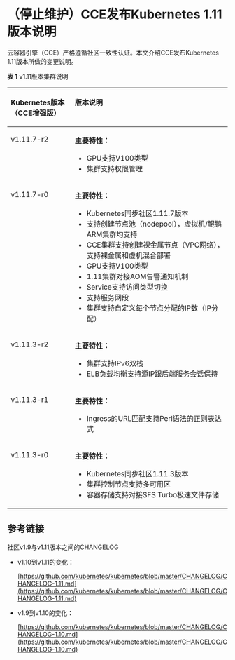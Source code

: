 # （停止维护）CCE发布Kubernetes 1.11版本说明<a name="cce_10_0474"></a>

云容器引擎（CCE）严格遵循社区一致性认证。本文介绍CCE发布Kubernetes 1.11版本所做的变更说明。

**表 1**  v1.11版本集群说明

<a name="zh-cn_topic_0000001135694053_zh-cn_topic_0263268025_zh-cn_topic_0261805758_zh-cn_topic_0205664480_table7445114645410"></a>
<table><thead align="left"><tr id="zh-cn_topic_0000001135694053_zh-cn_topic_0263268025_zh-cn_topic_0261805758_zh-cn_topic_0205664480_row244694645413"><th class="cellrowborder" valign="top" width="29.03%" id="mcps1.2.3.1.1"><p id="zh-cn_topic_0000001135694053_zh-cn_topic_0263268025_zh-cn_topic_0261805758_zh-cn_topic_0205664480_p174461846165411"><a name="zh-cn_topic_0000001135694053_zh-cn_topic_0263268025_zh-cn_topic_0261805758_zh-cn_topic_0205664480_p174461846165411"></a><a name="zh-cn_topic_0000001135694053_zh-cn_topic_0263268025_zh-cn_topic_0261805758_zh-cn_topic_0205664480_p174461846165411"></a>Kubernetes版本（CCE增强版）</p>
</th>
<th class="cellrowborder" valign="top" width="70.97%" id="mcps1.2.3.1.2"><p id="zh-cn_topic_0000001135694053_zh-cn_topic_0263268025_zh-cn_topic_0261805758_zh-cn_topic_0205664480_p1446154614545"><a name="zh-cn_topic_0000001135694053_zh-cn_topic_0263268025_zh-cn_topic_0261805758_zh-cn_topic_0205664480_p1446154614545"></a><a name="zh-cn_topic_0000001135694053_zh-cn_topic_0263268025_zh-cn_topic_0261805758_zh-cn_topic_0205664480_p1446154614545"></a>版本说明</p>
</th>
</tr>
</thead>
<tbody><tr id="zh-cn_topic_0000001135694053_zh-cn_topic_0263268025_zh-cn_topic_0261805758_zh-cn_topic_0205664480_row2023116441905"><td class="cellrowborder" valign="top" width="29.03%" headers="mcps1.2.3.1.1 "><p id="zh-cn_topic_0000001135694053_zh-cn_topic_0263268025_zh-cn_topic_0261805758_zh-cn_topic_0205664480_p863710461905"><a name="zh-cn_topic_0000001135694053_zh-cn_topic_0263268025_zh-cn_topic_0261805758_zh-cn_topic_0205664480_p863710461905"></a><a name="zh-cn_topic_0000001135694053_zh-cn_topic_0263268025_zh-cn_topic_0261805758_zh-cn_topic_0205664480_p863710461905"></a>v1.11.7-r2</p>
</td>
<td class="cellrowborder" valign="top" width="70.97%" headers="mcps1.2.3.1.2 "><p id="zh-cn_topic_0000001135694053_zh-cn_topic_0263268025_zh-cn_topic_0261805758_zh-cn_topic_0205664480_p17637174616018"><a name="zh-cn_topic_0000001135694053_zh-cn_topic_0263268025_zh-cn_topic_0261805758_zh-cn_topic_0205664480_p17637174616018"></a><a name="zh-cn_topic_0000001135694053_zh-cn_topic_0263268025_zh-cn_topic_0261805758_zh-cn_topic_0205664480_p17637174616018"></a><strong id="zh-cn_topic_0000001135694053_zh-cn_topic_0263268025_zh-cn_topic_0261805758_b897775518242"><a name="zh-cn_topic_0000001135694053_zh-cn_topic_0263268025_zh-cn_topic_0261805758_b897775518242"></a><a name="zh-cn_topic_0000001135694053_zh-cn_topic_0263268025_zh-cn_topic_0261805758_b897775518242"></a>主要特性：</strong></p>
<a name="zh-cn_topic_0000001135694053_zh-cn_topic_0263268025_zh-cn_topic_0261805758_zh-cn_topic_0205664480_ul963719461905"></a><a name="zh-cn_topic_0000001135694053_zh-cn_topic_0263268025_zh-cn_topic_0261805758_zh-cn_topic_0205664480_ul963719461905"></a><ul id="zh-cn_topic_0000001135694053_zh-cn_topic_0263268025_zh-cn_topic_0261805758_zh-cn_topic_0205664480_ul963719461905"><li>GPU支持V100类型</li><li>集群支持权限管理</li></ul>
</td>
</tr>
<tr id="zh-cn_topic_0000001135694053_zh-cn_topic_0263268025_zh-cn_topic_0261805758_zh-cn_topic_0205664480_row190113461164"><td class="cellrowborder" valign="top" width="29.03%" headers="mcps1.2.3.1.1 "><p id="zh-cn_topic_0000001135694053_zh-cn_topic_0263268025_zh-cn_topic_0261805758_zh-cn_topic_0205664480_p15901194614161"><a name="zh-cn_topic_0000001135694053_zh-cn_topic_0263268025_zh-cn_topic_0261805758_zh-cn_topic_0205664480_p15901194614161"></a><a name="zh-cn_topic_0000001135694053_zh-cn_topic_0263268025_zh-cn_topic_0261805758_zh-cn_topic_0205664480_p15901194614161"></a>v1.11.7-r0</p>
</td>
<td class="cellrowborder" valign="top" width="70.97%" headers="mcps1.2.3.1.2 "><p id="zh-cn_topic_0000001135694053_zh-cn_topic_0263268025_zh-cn_topic_0261805758_zh-cn_topic_0205664480_p10901164618166"><a name="zh-cn_topic_0000001135694053_zh-cn_topic_0263268025_zh-cn_topic_0261805758_zh-cn_topic_0205664480_p10901164618166"></a><a name="zh-cn_topic_0000001135694053_zh-cn_topic_0263268025_zh-cn_topic_0261805758_zh-cn_topic_0205664480_p10901164618166"></a><strong id="zh-cn_topic_0000001135694053_zh-cn_topic_0263268025_zh-cn_topic_0261805758_b1541155912247"><a name="zh-cn_topic_0000001135694053_zh-cn_topic_0263268025_zh-cn_topic_0261805758_b1541155912247"></a><a name="zh-cn_topic_0000001135694053_zh-cn_topic_0263268025_zh-cn_topic_0261805758_b1541155912247"></a>主要特性：</strong></p>
<a name="zh-cn_topic_0000001135694053_zh-cn_topic_0263268025_zh-cn_topic_0261805758_zh-cn_topic_0205664480_ul1513752874712"></a><a name="zh-cn_topic_0000001135694053_zh-cn_topic_0263268025_zh-cn_topic_0261805758_zh-cn_topic_0205664480_ul1513752874712"></a><ul id="zh-cn_topic_0000001135694053_zh-cn_topic_0263268025_zh-cn_topic_0261805758_zh-cn_topic_0205664480_ul1513752874712"><li>Kubernetes同步社区1.11.7版本</li><li>支持创建节点池（<span>nodepool</span>），虚拟机/鲲鹏ARM集群均支持</li><li>CCE集群支持创建裸金属节点（VPC网络），支持裸金属和虚机混合部署</li><li>GPU支持V100类型</li><li>1.11集群对接AOM告警通知机制</li><li>Service支持访问类型切换</li><li>支持服务网段</li><li>集群支持自定义每个节点分配的IP数（IP分配）</li></ul>
</td>
</tr>
<tr id="zh-cn_topic_0000001135694053_zh-cn_topic_0263268025_zh-cn_topic_0261805758_zh-cn_topic_0205664480_row1760182091416"><td class="cellrowborder" valign="top" width="29.03%" headers="mcps1.2.3.1.1 "><p id="zh-cn_topic_0000001135694053_zh-cn_topic_0263268025_zh-cn_topic_0261805758_zh-cn_topic_0205664480_p15760320151412"><a name="zh-cn_topic_0000001135694053_zh-cn_topic_0263268025_zh-cn_topic_0261805758_zh-cn_topic_0205664480_p15760320151412"></a><a name="zh-cn_topic_0000001135694053_zh-cn_topic_0263268025_zh-cn_topic_0261805758_zh-cn_topic_0205664480_p15760320151412"></a>v1.11.3-r2</p>
</td>
<td class="cellrowborder" valign="top" width="70.97%" headers="mcps1.2.3.1.2 "><p id="zh-cn_topic_0000001135694053_zh-cn_topic_0263268025_zh-cn_topic_0261805758_zh-cn_topic_0205664480_p87608204144"><a name="zh-cn_topic_0000001135694053_zh-cn_topic_0263268025_zh-cn_topic_0261805758_zh-cn_topic_0205664480_p87608204144"></a><a name="zh-cn_topic_0000001135694053_zh-cn_topic_0263268025_zh-cn_topic_0261805758_zh-cn_topic_0205664480_p87608204144"></a><strong id="zh-cn_topic_0000001135694053_zh-cn_topic_0263268025_zh-cn_topic_0261805758_b7275114182512"><a name="zh-cn_topic_0000001135694053_zh-cn_topic_0263268025_zh-cn_topic_0261805758_b7275114182512"></a><a name="zh-cn_topic_0000001135694053_zh-cn_topic_0263268025_zh-cn_topic_0261805758_b7275114182512"></a>主要特性：</strong></p>
<a name="zh-cn_topic_0000001135694053_zh-cn_topic_0263268025_zh-cn_topic_0261805758_zh-cn_topic_0205664480_ul184061349161515"></a><a name="zh-cn_topic_0000001135694053_zh-cn_topic_0263268025_zh-cn_topic_0261805758_zh-cn_topic_0205664480_ul184061349161515"></a><ul id="zh-cn_topic_0000001135694053_zh-cn_topic_0263268025_zh-cn_topic_0261805758_zh-cn_topic_0205664480_ul184061349161515"><li>集群支持IPv6双栈</li><li>ELB负载均衡支持源IP跟后端服务会话保持</li></ul>
</td>
</tr>
<tr id="zh-cn_topic_0000001135694053_zh-cn_topic_0263268025_zh-cn_topic_0261805758_zh-cn_topic_0205664480_row13751104313019"><td class="cellrowborder" valign="top" width="29.03%" headers="mcps1.2.3.1.1 "><p id="zh-cn_topic_0000001135694053_zh-cn_topic_0263268025_zh-cn_topic_0261805758_zh-cn_topic_0205664480_p177511443701"><a name="zh-cn_topic_0000001135694053_zh-cn_topic_0263268025_zh-cn_topic_0261805758_zh-cn_topic_0205664480_p177511443701"></a><a name="zh-cn_topic_0000001135694053_zh-cn_topic_0263268025_zh-cn_topic_0261805758_zh-cn_topic_0205664480_p177511443701"></a>v1.11.3-r1</p>
</td>
<td class="cellrowborder" valign="top" width="70.97%" headers="mcps1.2.3.1.2 "><p id="zh-cn_topic_0000001135694053_zh-cn_topic_0263268025_zh-cn_topic_0261805758_zh-cn_topic_0205664480_p1775154314015"><a name="zh-cn_topic_0000001135694053_zh-cn_topic_0263268025_zh-cn_topic_0261805758_zh-cn_topic_0205664480_p1775154314015"></a><a name="zh-cn_topic_0000001135694053_zh-cn_topic_0263268025_zh-cn_topic_0261805758_zh-cn_topic_0205664480_p1775154314015"></a><strong id="zh-cn_topic_0000001135694053_zh-cn_topic_0263268025_zh-cn_topic_0261805758_b1522018713253"><a name="zh-cn_topic_0000001135694053_zh-cn_topic_0263268025_zh-cn_topic_0261805758_b1522018713253"></a><a name="zh-cn_topic_0000001135694053_zh-cn_topic_0263268025_zh-cn_topic_0261805758_b1522018713253"></a>主要特性：</strong></p>
<a name="zh-cn_topic_0000001135694053_zh-cn_topic_0263268025_zh-cn_topic_0261805758_zh-cn_topic_0205664480_ul1999017372616"></a><a name="zh-cn_topic_0000001135694053_zh-cn_topic_0263268025_zh-cn_topic_0261805758_zh-cn_topic_0205664480_ul1999017372616"></a><ul id="zh-cn_topic_0000001135694053_zh-cn_topic_0263268025_zh-cn_topic_0261805758_zh-cn_topic_0205664480_ul1999017372616"><li>Ingress的URL匹配支持Perl语法的正则表达式</li></ul>
</td>
</tr>
<tr id="zh-cn_topic_0000001135694053_zh-cn_topic_0263268025_zh-cn_topic_0261805758_zh-cn_topic_0205664480_row0226111212582"><td class="cellrowborder" valign="top" width="29.03%" headers="mcps1.2.3.1.1 "><p id="zh-cn_topic_0000001135694053_zh-cn_topic_0263268025_zh-cn_topic_0261805758_zh-cn_topic_0205664480_p822671216588"><a name="zh-cn_topic_0000001135694053_zh-cn_topic_0263268025_zh-cn_topic_0261805758_zh-cn_topic_0205664480_p822671216588"></a><a name="zh-cn_topic_0000001135694053_zh-cn_topic_0263268025_zh-cn_topic_0261805758_zh-cn_topic_0205664480_p822671216588"></a>v1.11.3-r0</p>
</td>
<td class="cellrowborder" valign="top" width="70.97%" headers="mcps1.2.3.1.2 "><p id="zh-cn_topic_0000001135694053_zh-cn_topic_0263268025_zh-cn_topic_0261805758_zh-cn_topic_0205664480_p20226181211581"><a name="zh-cn_topic_0000001135694053_zh-cn_topic_0263268025_zh-cn_topic_0261805758_zh-cn_topic_0205664480_p20226181211581"></a><a name="zh-cn_topic_0000001135694053_zh-cn_topic_0263268025_zh-cn_topic_0261805758_zh-cn_topic_0205664480_p20226181211581"></a><strong id="zh-cn_topic_0000001135694053_zh-cn_topic_0263268025_zh-cn_topic_0261805758_b38471794255"><a name="zh-cn_topic_0000001135694053_zh-cn_topic_0263268025_zh-cn_topic_0261805758_b38471794255"></a><a name="zh-cn_topic_0000001135694053_zh-cn_topic_0263268025_zh-cn_topic_0261805758_b38471794255"></a>主要特性：</strong></p>
<a name="zh-cn_topic_0000001135694053_zh-cn_topic_0263268025_zh-cn_topic_0261805758_zh-cn_topic_0205664480_ul169031946461"></a><a name="zh-cn_topic_0000001135694053_zh-cn_topic_0263268025_zh-cn_topic_0261805758_zh-cn_topic_0205664480_ul169031946461"></a><ul id="zh-cn_topic_0000001135694053_zh-cn_topic_0263268025_zh-cn_topic_0261805758_zh-cn_topic_0205664480_ul169031946461"><li>Kubernetes同步社区1.11.3版本</li><li>集群控制节点支持多可用区</li><li>容器存储支持对接SFS Turbo极速文件存储</li></ul>
</td>
</tr>
</tbody>
</table>

## 参考链接<a name="zh-cn_topic_0000001135694053_zh-cn_topic_0263268025_section2800204810402"></a>

社区v1.9与v1.11版本之间的CHANGELOG

-   v1.10到v1.11的变化：

    [https://github.com/kubernetes/kubernetes/blob/master/CHANGELOG/CHANGELOG-1.11.md](https://github.com/kubernetes/kubernetes/blob/master/CHANGELOG/CHANGELOG-1.11.md)

-   v1.9到v1.10的变化：

    [https://github.com/kubernetes/kubernetes/blob/master/CHANGELOG/CHANGELOG-1.10.md](https://github.com/kubernetes/kubernetes/blob/master/CHANGELOG/CHANGELOG-1.10.md)



